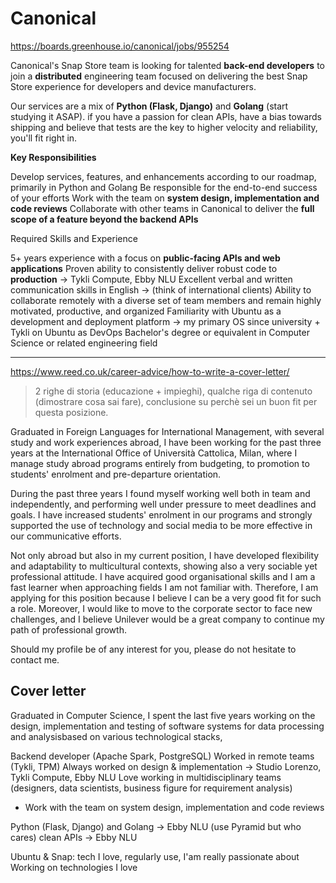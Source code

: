 # Canonical

https://boards.greenhouse.io/canonical/jobs/955254

Canonical's Snap Store team is looking for talented **back-end developers** to join a **distributed** engineering team focused on delivering the best Snap Store experience for developers and device manufacturers.

Our services are a mix of **Python (Flask, Django)** and **Golang** (start studying it ASAP). if you have a passion for clean APIs, have a bias towards shipping and believe that tests are the key to higher velocity and reliability, you'll fit right in.

**Key Responsibilities**

Develop services, features, and enhancements according to our roadmap, primarily in Python and Golang
Be responsible for the end-to-end success of your efforts
Work with the team on **system design, implementation and code reviews**
Collaborate with other teams in Canonical to deliver the **full scope of a feature beyond the backend APIs**

Required Skills and Experience

5+ years experience with a focus on **public-facing APIs and web applications**
Proven ability to consistently deliver robust code to **production** -> Tykli Compute, Ebby NLU 
Excellent verbal and written communication skills in English -> (think of international clients)
Ability to collaborate remotely with a diverse set of team members and remain highly motivated, productive, and organized
Familiarity with Ubuntu as a development and deployment platform -> my primary OS since university + Tykli on Ubuntu as DevOps
Bachelor's degree or equivalent in Computer Science or related engineering field

-----

https://www.reed.co.uk/career-advice/how-to-write-a-cover-letter/

> 2 righe di storia (educazione + impieghi), qualche riga di contenuto (dimostrare cosa sai fare), conclusione su perchè sei un buon fit per questa posizione.

Graduated in Foreign Languages for International Management, with several study and work experiences abroad, I have been working for the past three years at the International Office of Università Cattolica, Milan, where I manage study abroad programs entirely from budgeting, to promotion to students' enrolment and pre-departure orientation.

During the past three years I found myself working well both in team and independently, and performing well under pressure to meet deadlines and goals. I have increased students' enrolment in our programs and strongly supported the use of technology and social media to be more effective in our communicative efforts.

Not only abroad but also in my current position, I have developed flexibility and adaptability to multicultural contexts, showing also a very sociable yet professional attitude.
I have acquired good organisational skills and I am a fast learner when approaching fields I am not familiar with.
Therefore, I am applying for this position because I believe I can be a very good fit for such a role.
Moreover, I would like to move to the corporate sector to face new challenges, and I believe Unilever would be a great company to continue my path of professional growth.

Should my profile be of any interest for you, please do not hesitate to contact me.

## Cover letter

Graduated in Computer Science, I spent the last five years working on the design, implementation and testing of software systems for data processing and analysisbased on various technological stacks, 

Backend developer (Apache Spark, PostgreSQL)
Worked in remote teams (Tykli, TPM)
Always worked on design & implementation -> Studio Lorenzo, Tykli Compute, Ebby NLU
Love working in multidisciplinary teams (designers, data scientists, business figure for requirement analysis)

- Work with the team on system design, implementation and code reviews

Python (Flask, Django) and Golang -> Ebby NLU (use Pyramid but who cares)
clean APIs -> Ebby NLU

Ubuntu & Snap: tech I love, regularly use, I'am really passionate about
Working on technologies I love